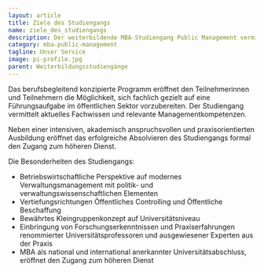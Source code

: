 ```yaml
---
layout: article
title: Ziele des Studiengangs
name: ziele_des_studiengangs
description: Der weiterbildende MBA-Studiengang Public Management vermittelt auf wissenschaftlicher Basis Managementkompetenzen für öffentliche Institutionen, insbesondere in den Fachbereichen des öffentlichen Controllings und Beschaffungswesens.
category: mba-public-management
tagline: Unser Service
image: pi-profile.jpg
parent: Weiterbildungsstudiengänge
---
```


Das berufsbegleitend konzipierte Programm eröffnet den Teilnehmerinnen und Teilnehmern die Möglichkeit, sich fachlich gezielt auf eine Führungsaufgabe im öffentlichen Sektor vorzubereiten. Der Studiengang vermittelt aktuelles Fachwissen und relevante Managementkompetenzen.

Neben einer intensiven, akademisch anspruchsvollen und praxisorientierten Ausbildung eröffnet das erfolgreiche Absolvieren des Studiengangs formal den Zugang zum höheren Dienst.

Die Besonderheiten des Studiengangs:

* Betriebswirtschaftliche Perspektive auf modernes Verwaltungsmanagement mit politik- und verwaltungswissenschaftlichen Elementen
* Vertiefungsrichtungen Öffentliches Controlling und Öffentliche Beschaffung
* Bewährtes Kleingruppenkonzept auf Universitätsniveau
* Einbringung von Forschungserkenntnissen und Praxiserfahrungen renommierter Universitätsprofessoren und ausgewiesener Experten aus der Praxis
* MBA als national und international anerkannter Universitätsabschluss, eröffnet den Zugang zum höheren Dienst